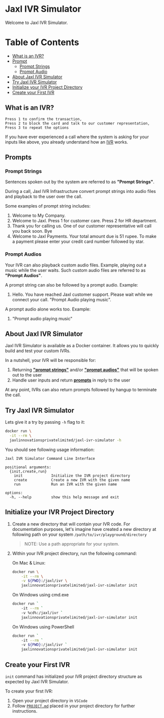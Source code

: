 # Jaxl IVR Simulator

Welcome to Jaxl IVR Simulator.

# Table of Contents

- [What is an IVR?](#what-is-an-ivr)
- [Prompt](#prompts)
  - [Prompt Strings](#prompt-strings)
  - [Prompt Audio](#prompt-audios)
- [About Jaxl IVR Simulator](#about-jaxl-ivr-simulator)
- [Try Jaxl IVR Simulator](#try-jaxl-ivr-simulator)
- [Initialize your IVR Project Directory](#initialize-your-ivr-project-directory)
- [Create your First IVR](#create-your-first-ivr)

## What is an IVR?

```
Press 1 to confirm the transaction,
Press 2 to block the card and talk to our customer representation,
Press 3 to repeat the options
```

If you have ever experienced a call where the system is asking for your inputs like above, you already understand how an [IVR](https://en.wikipedia.org/wiki/Interactive_voice_response) works.

## Prompts

### Prompt Strings

Sentences spoken out by the system are referred to as **"Prompt Strings"**.

During a call, Jaxl IVR Infrastructure convert prompt strings into audio files and playback to the user over the call.

Some examples of prompt string includes:

1. Welcome to My Company.
2. Welcome to Jaxl. Press 1 for customer care. Press 2 for HR department.
3. Thank you for calling us. One of our customer representative will call you back soon. Bye
4. Welcome to Jaxl Payments. Your total amount due is 51 rupee. To make a payment please enter your credit card number followed by star.

### Prompt Audios

Your IVR can also playback custom audio files. Example, playing out a music while the user waits. Such custom audio files are referred to as **"Prompt Audios"**.

A prompt string can also be followed by a prompt audio. Example:

1. Hello. You have reached Jaxl customer support. Please wait while we connect your call. "Prompt Audio playing music".

A prompt audio alone works too. Example:

1. "Prompt audio playing music"

## About Jaxl IVR Simulator

Jaxl IVR Simulator is available as a Docker container. It allows you to quickly build and test your custom IVRs.

In a nutshell, your IVR will be responsible for:

1. Returning [**"prompt strings"**](#prompt-strings) and/or [**"prompt audios"**](#prompt-audios) that will be spoken out to the user
2. Handle user inputs and return [**prompts**](#prompts) in reply to the user

At any point, IVRs can also return prompts followed by hangup to terminate the call.

## Try Jaxl IVR Simulator

Lets give it a try by passing `-h` flag to it:

```bash
docker run \
  -it --rm \
  jaxlinnovationsprivatelimited/jaxl-ivr-simulator -h
```

You should see following usage information:

```console
Jaxl IVR Simulator Command Line Interface

positional arguments:
  {init,create,run}
    init             Initialize the IVR project directory
    create           Create a new IVR with the given name
    run              Run an IVR with the given name

options:
  -h, --help         show this help message and exit
```

## Initialize your IVR Project Directory

1. Create a new directory that will contain your IVR code. For documentation purposes, let's imagine have created a new directory at following path on your system `/path/to/ivr/playground/directory`

   > NOTE: Use a path appropriate for your system.

2. Within your IVR project directory, run the following command:

   On Mac & Linux:

   ```bash
   docker run \
       -it --rm \
       -v ${PWD}:/jaxl/ivr \
       jaxlinnovationsprivatelimited/jaxl-ivr-simulator init
   ```

   On Windows using cmd.exe

   ```bash
   docker run `
       -it --rm `
       -v %cd%:/jaxl/ivr `
       jaxlinnovationsprivatelimited/jaxl-ivr-simulator init
   ```

   On Windows using PowerShell

   ```bash
   docker run `
       -it --rm `
       -v ${PWD}:/jaxl/ivr `
       jaxlinnovationsprivatelimited/jaxl-ivr-simulator init
   ```

## Create your First IVR

`init` command has initialized your IVR project directory structure as expected by Jaxl IVR Simulator.

To create your first IVR:

1. Open your project directory in `VSCode`
2. Follow [`PROJECT.md`](./PROJECT.md) placed in your project directory for further instructions.
